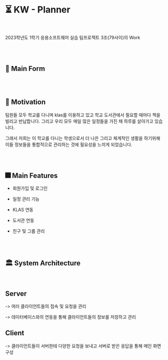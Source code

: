 # ⏳ KW - Planner

<br>

2023학년도 1학기 응용소프트웨어 실습 팀프로젝트 3조(79사이)의 Work

<br><br>




## 📓 Main Form 

<br><br>






## 🎌 Motivation 

팀원들 모두 학교를 다니며 klas를 이용하고 있고 학교 도서관에서 필요할 때마다 책을 빌리고 반납합니다. 그리고 우리 모두 매일 많은 일정들을 가진 채 하루를 살아가고 있습니다. 

그래서 저희는 이 학교를 다니는 학생으로서 더 나은 그리고 체계적인 생활을 하기위해 이들 정보들을 통합적으로 관리하는 것에 필요성을 느끼게 되었습니다.

<br><br>





## 🎆 Main Features

* 회원가입 및 로그인 


* 일정 관리 기능


* KLAS 연동


* 도서관 연동


* 친구 및 그룹 관리


<br><br>





## 🏛️ System Architecture


<br>




## Server 

-> 여러 클라이언트들의 접속 및 요청을 관리

-> 데이터베이스와의 연동을 통해 클라이언트들의 정보를 저장하고 관리


## Client 
 
-> 클라이언트들이 서버한테 다양한 요청을 보내고 서버로 받은 응답을 통해 메인 화면 구성  







 
 
